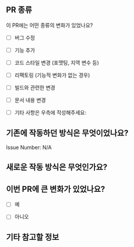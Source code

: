 ## PR 종류
이 PR에는 어떤 종류의 변화가 있었나요?

<!-- 해당하는 아래의 항목에 [x] 로 표시해주세요 -->

- [ ] 버그 수정
- [ ] 기능 추가
- [ ] 코드 스타일 변경 (포맷팅, 지역 변수 등)
- [ ] 리팩토링 (기능적 변화가 없는 경우)
- [ ] 빌드와 관련한 변경
- [ ] 문서 내용 변경
- [ ] 기타 사항은 우측에 작성해주세요:


## 기존에 작동하던 방식은 무엇이었나요?
<!-- 수정하려고 하는 것의 기존 작동 방식을 설명하거나 이와 관련한 이슈를 링크 걸어주세요. -->

Issue Number: N/A


## 새로운 작동 방식은 무엇인가요?


## 이번 PR에 큰 변화가 있었나요?

- [ ] 예
- [ ] 아니오


<!-- 만약 이번 PR에 큰 변화가 있었다면, 기존에 작동하던 코드에 미칠 영향을 설명해주세요 -->


## 기타 참고할 정보
